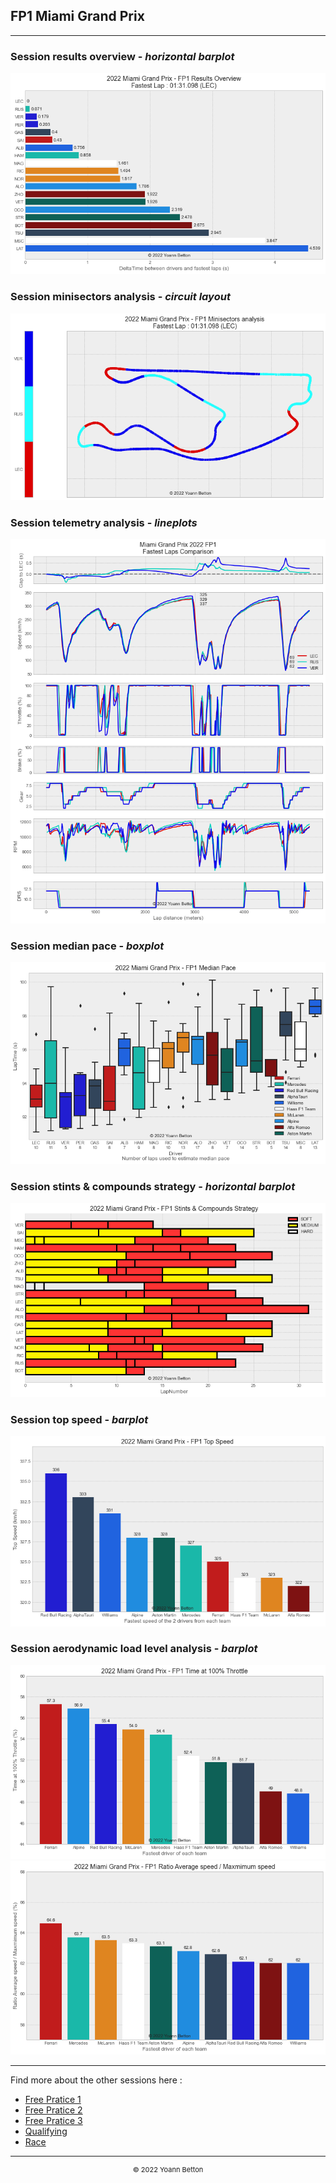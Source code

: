 ## FP1 Miami Grand Prix

---

### Session results overview - *horizontal barplot*

<img src="/output/2022-05-08_Miami_Grand_Prix/fp1_results_overview_white.png?raw=true"/>

### Session minisectors analysis - *circuit layout*

<img src="/output/2022-05-08_Miami_Grand_Prix/fp1_minisectors_analysis_white.png?raw=true"/>

### Session telemetry analysis - *lineplots*

<img src="/output/2022-05-08_Miami_Grand_Prix/fp1_telemetry_analysis_white.png?raw=true"/>

### Session median pace - *boxplot*

<img src="/output/2022-05-08_Miami_Grand_Prix/fp1_median_pace_white.png?raw=true"/>

### Session stints & compounds strategy - *horizontal barplot*

<img src="/output/2022-05-08_Miami_Grand_Prix/fp1_stints_compounds_stategy_white.png?raw=true"/>

### Session top speed - *barplot*

<img src="/output/2022-05-08_Miami_Grand_Prix/topspeed_fp1_white.png?raw=true"/>

### Session aerodynamic load level analysis - *barplot*

<img src="/output/2022-05-08_Miami_Grand_Prix/fp1_maximum_throttle_white.png?raw=true"/>

<img src="/output/2022-05-08_Miami_Grand_Prix/fp1_speed_ratio_white.png?raw=true"/>

--- 

Find more about the other sessions here :
  - [Free Pratice 1](/page/FP1/2022-05-08_Miami_Grand_Prix)  
  - [Free Pratice 2](/page/FP2/2022-05-08_Miami_Grand_Prix) 
  - [Free Pratice 3](/page/FP3/2022-05-08_Miami_Grand_Prix)
  - [Qualifying](/page/Qualifying/2022-05-08_Miami_Grand_Prix) 
  - [Race](/page/Race/2022-05-08_Miami_Grand_Prix)

---

<div style="text-align: center">
  <p style="font-size:11px">&copy; 2022 Yoann Betton</p>
</div>

<!-- ---

<p style="font-size:11px">Page generated from <a href="https://github.com/yoannbtn/yoannbtn.github.io">github.com/yoannbtn</a>.</p> -->